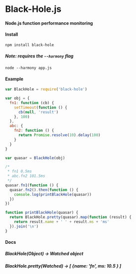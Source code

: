 # Black-Hole.js
#### Node.js function performance monitoring

#### Install
`npm install black-hole`

##### Note: requires the `--harmony` flag
`node --harmony app.js`

#### Example
```js
var BlackHole = require('black-hole')

var obj = {
  fn1: function (cb) {
    setTimeout(function () {
      cb(null, 'result')
    }, 100)
  },
  abc: {
    fn2: function () {
      return Promise.resolve(10).delay(100)
    }
  }
}

var quasar = BlackHole(obj)

/*
 * fn1 0.5ms
 * abc.fn2 101.5ms
 */
quasar.fn1(function () {
  quasar.fn2().then(function () {
    console.log(printBlackHole(quasar))
  })
})

function printBlackHole(quasar) {
  return BlackHole.pretty(quasar).map(function (result) {
    return result.name + ' ' + result.ms + 'ms'
  }).join('\n')
}

```

#### Docs
##### BlackHole(Object) -> Watched object
##### BlackHole.pretty(Watched) -> [ {name: 'fn', ms: 10.5 } ]
